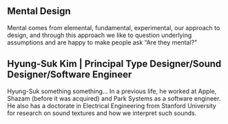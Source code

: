 ## Mental Design

Mental comes from elemental, fundamental, experimental, our approach to design, and through this approach we like to question underlying assumptions and are happy to make people ask “Are they mental?”

## Hyung-Suk Kim | Principal Type Designer/Sound Designer/Software Engineer
Hyung-Suk something something... In a previous life, he worked at Apple, Shazam (before it was acquired) and Park Systems as a software engineer. He also has a doctorate in Electrical Engineering from Stanford University for research on sound textures and how we interpret such sounds.
